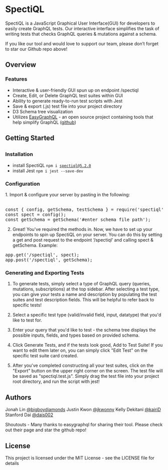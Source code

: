 <h1> SpectiQL </h1>

SpectiQL is a JavaScript Graphical User Interface(GUI) for developers to easily create GraphQL tests. Our interactive interface simplifies the task of writing tests that checks GraphQL queries & mutations against a schema. 

If you like our tool and would love to support our team, please don’t forget to star our Github repo above!

<h2> Overview </h2>
	<h3> Features </h3>

- Interactive & user-friendly GUI spun up on endpoint /spectiql
- Create, Edit, or Delete GraphQL test suites within GUI
- Ability to generate ready-to-run test scripts with Jest
- Save & export (.js) test file into your project directory
- D3 Schema tree visualization
- Utilizes <a href="https://easygraphql.com/">EasyGraphQL</a> - an open source project containing tools that help simplify GraphQL (<a href="https://github.com/EasyGraphQL">github</a>)

<h2> Getting Started <h2>
<h3> Installation </h3>
	
- install SpectiQL
<code>npm i spectiql@5.2.0</code> 
- install Jest
<code>npm i jest --save-dev</code>


<h3> Configuration </h3>
1. Import & configure your server by pasting in the following:
<br></br>
<pre>const { config, getSchema, testSchema } = require('spectiql');
const spect = config();
const getSchema = getSchema('#enter schema file path');
</pre>  

2. Great! You've required the methods in. Now, we have to set up your endpoints to spin up SpectiQL on your server. You can do this by setting a get and post request to the endpoint ‘/spectiql’ and calling spect & getSchema. Example:

<pre>app.get('/spectiql', spect);
app.post('/spectiql', getSchema);
</pre>  

<h3>Generating and Exporting Tests</h3>

1. To generate tests, simply select a type of GraphQL query (queries, mutations, subscriptions) at the top sidebar. After selecting a test type, you can give your tests a name and description by populating the test suites and test description fields. This will be helpful to refer back to specific tests!

2. Select a specific test type (valid/invalid field, input, datatype) that you'd like to test for.

3. Enter your query that you'd like to test - the schema tree displays the possible inputs, fields, and types based on provided schema. 

4. Click Generate Tests, and if the tests look good, Add to Test Suite! If you want to edit them later on, you can simply click "Edit Test" on the specific test suite card created.

5. After you've completed constructing all your test suites, click on the "Export" button on the upper right corner on the screen. The test file will be saved as "spectiql.test.js". Simply drag the test file into your project root directory, and run the script with jest!




<h2>Authors</h2>
Jonah Lin <a href="https://github.com/bigboydiamonds">@bigboydiamonds</a>
Justin Kwon <a href="https://github.com/jkwonny">@jkwonny</a>
Kelly Dekitani <a href="https://github.com/kairiD">@kairiD</a>
Stanford Dai <a href="https://github.com/Dais002">@dais002</a>
	
Shoutouts -
Many thanks to easygraphql for sharing their tool.  Please check out their page and star the github repo!

<h2>License</h2>
This project is licensed under the MIT License - see the LICENSE file for details
